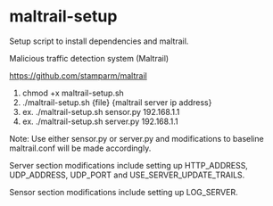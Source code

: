 # maltrail-setup
Setup script to install dependencies and maltrail.

Malicious traffic detection system (Maltrail)

https://github.com/stamparm/maltrail

1. chmod +x maltrail-setup.sh
2. ./maltrail-setup.sh {file} {maltrail server ip address}
3. ex. ./maltrail-setup.sh sensor.py 192.168.1.1
4. ex. ./maltrail-setup.sh server.py 192.168.1.1

Note: Use either sensor.py or server.py and modifications to baseline maltrail.conf will be made accordingly.

Server section modifications include setting up HTTP_ADDRESS, UDP_ADDRESS, UDP_PORT and USE_SERVER_UPDATE_TRAILS.

Sensor section modifications include setting up LOG_SERVER.
